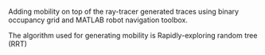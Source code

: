 Adding mobility on top of the ray-tracer generated traces using binary occupancy grid and MATLAB robot navigation toolbox.

The algorithm used for generating mobility is Rapidly-exploring random tree (RRT)
